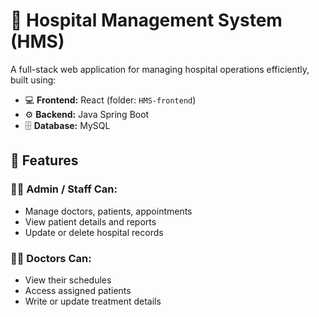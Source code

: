 # 🏥 Hospital Management System (HMS)

A full-stack web application for managing hospital operations efficiently, built using:

- 💻 **Frontend:** React (folder: `HMS-frontend`)
- ⚙️ **Backend:** Java Spring Boot
- 🗄️ **Database:** MySQL

 ## 🚀 Features

### 🧑‍⚕️ Admin / Staff Can:
- Manage doctors, patients, appointments
- View patient details and reports
- Update or delete hospital records

### 👩‍⚕️ Doctors Can:
- View their schedules
- Access assigned patients
- Write or update treatment details
